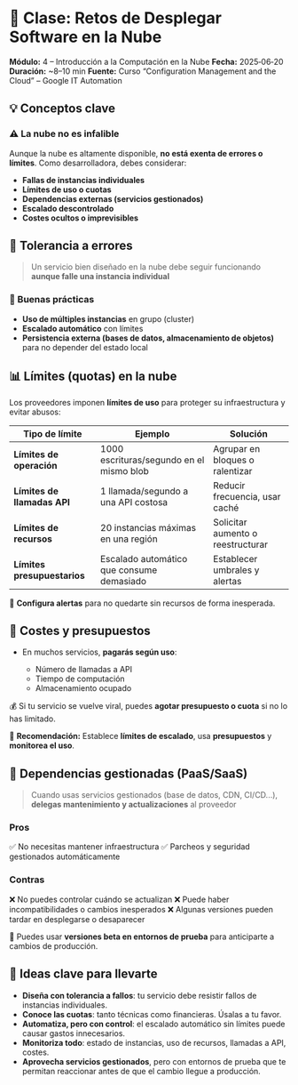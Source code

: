 # 📝 Clase: Retos de Desplegar Software en la Nube

**Módulo:** 4 – Introducción a la Computación en la Nube
**Fecha:** 2025‑06‑20
**Duración:** \~8–10 min
**Fuente:** Curso “Configuration Management and the Cloud” – Google IT Automation

## 💡 Conceptos clave

### ⚠️ La nube no es infalible

Aunque la nube es altamente disponible, **no está exenta de errores o límites**. Como desarrolladora, debes considerar:

* **Fallas de instancias individuales**
* **Límites de uso o cuotas**
* **Dependencias externas (servicios gestionados)**
* **Escalado descontrolado**
* **Costes ocultos o imprevisibles**

## 🔁 Tolerancia a errores

> Un servicio bien diseñado en la nube debe seguir funcionando **aunque falle una instancia individual**

### 🔧 Buenas prácticas

* **Uso de múltiples instancias** en grupo (cluster)
* **Escalado automático** con límites
* **Persistencia externa (bases de datos, almacenamiento de objetos)** para no depender del estado local

## 📊 Límites (quotas) en la nube

Los proveedores imponen **límites de uso** para proteger su infraestructura y evitar abusos:

| Tipo de límite              | Ejemplo                                   | Solución                          |
| --------------------------- | ----------------------------------------- | --------------------------------- |
| **Límites de operación**    | 1000 escrituras/segundo en el mismo blob  | Agrupar en bloques o ralentizar   |
| **Límites de llamadas API** | 1 llamada/segundo a una API costosa       | Reducir frecuencia, usar caché    |
| **Límites de recursos**     | 20 instancias máximas en una región       | Solicitar aumento o reestructurar |
| **Límites presupuestarios** | Escalado automático que consume demasiado | Establecer umbrales y alertas     |

🔔 **Configura alertas** para no quedarte sin recursos de forma inesperada.

## 🧮 Costes y presupuestos

* En muchos servicios, **pagarás según uso**:

  * Número de llamadas a API
  * Tiempo de computación
  * Almacenamiento ocupado

💰 Si tu servicio se vuelve viral, puedes **agotar presupuesto o cuota** si no lo has limitado.

🎯 **Recomendación:** Establece **límites de escalado**, usa **presupuestos** y **monitorea el uso**.

## 🔗 Dependencias gestionadas (PaaS/SaaS)

> Cuando usas servicios gestionados (base de datos, CDN, CI/CD...), **delegas mantenimiento y actualizaciones** al proveedor

### Pros

✅ No necesitas mantener infraestructura
✅ Parcheos y seguridad gestionados automáticamente

### Contras

❌ No puedes controlar cuándo se actualizan
❌ Puede haber incompatibilidades o cambios inesperados
❌ Algunas versiones pueden tardar en desplegarse o desaparecer

🧪 Puedes usar **versiones beta en entornos de prueba** para anticiparte a cambios de producción.

## 📌 Ideas clave para llevarte

* **Diseña con tolerancia a fallos**: tu servicio debe resistir fallos de instancias individuales.
* **Conoce las cuotas**: tanto técnicas como financieras. Úsalas a tu favor.
* **Automatiza, pero con control**: el escalado automático sin límites puede causar gastos innecesarios.
* **Monitoriza todo**: estado de instancias, uso de recursos, llamadas a API, costes.
* **Aprovecha servicios gestionados**, pero con entornos de prueba que te permitan reaccionar antes de que el cambio llegue a producción.
